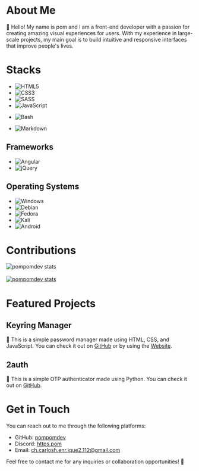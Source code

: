# About Me

👋 Hello! My name is pom and I am a front-end developer with a passion for creating amazing visual experiences for users. With my experience in large-scale projects, my main goal is to build intuitive and responsive interfaces that improve people's lives.

# Stacks

- ![HTML5](https://img.shields.io/badge/HTML5-E34F26?style=for-the-badge&logo=html5&logoColor=white)
- ![CSS3](https://img.shields.io/badge/CSS3-1572B6?style=for-the-badge&logo=css3&logoColor=white)
- ![SASS](https://img.shields.io/badge/Sass-CC6699?style=for-the-badge&logo=sass&logoColor=white)
- ![JavaScript](https://img.shields.io/badge/JavaScript-F7DF1E?style=for-the-badge&logo=javascript&logoColor=black)
<!-- - ![TypeScript](https://img.shields.io/badge/TypeScript-007ACC?style=for-the-badge&logo=typescript&logoColor=white) -->
<!-- - ![Java](https://img.shields.io/badge/Java-ED8B00?style=for-the-badge&logo=openjdk&logoColor=white) -->
<!-- - ![PHP](https://img.shields.io/badge/PHP-777BB4?style=for-the-badge&logo=php&logoColor=white) -->
- ![Bash](https://img.shields.io/badge/Shell_Script-121011?style=for-the-badge&logo=gnu-bash&logoColor=white)
<!-- - ![Python](https://img.shields.io/badge/Python-14354C?style=for-the-badge&logo=python&logoColor=white) -->
- ![Markdown](https://img.shields.io/badge/Markdown-000000?style=for-the-badge&logo=markdown&logoColor=white)

## Frameworks

- ![Angular](https://img.shields.io/badge/Angular-DD0031?style=for-the-badge&logo=angular&logoColor=white)
- ![jQuery](https://img.shields.io/badge/jQuery-0769AD?style=for-the-badge&logo=jquery&logoColor=white)
<!-- - ![React](https://img.shields.io/badge/React-20232A?style=for-the-badge&logo=react&logoColor=61DAFB) -->
<!-- - ![Bootstrap](https://img.shields.io/badge/Bootstrap-563D7C?style=for-the-badge&logo=bootstrap&logoColor=white) -->

## Operating Systems

- ![Windows](https://img.shields.io/badge/Windows-0078D6?style=for-the-badge&logo=windows&logoColor=white)
- ![Debian](https://img.shields.io/badge/Debian-A81D33?style=for-the-badge&logo=debian&logoColor=white)
- ![Fedora](https://img.shields.io/badge/Fedora-294172?style=for-the-badge&logo=fedora&logoColor=white)
- ![Kali](https://img.shields.io/badge/Kali_Linux-557C94?style=for-the-badge&logo=kali-linux&logoColor=white)
- ![Android](https://img.shields.io/badge/Android-3DDC84?style=for-the-badge&logo=android&logoColor=white)

# Contributions

![pompomdev stats](https://github-readme-stats.vercel.app/api?username=pompomdev&show_icons=true&theme=dark)
<br><br>
[![pompomdev stats](https://github-readme-streak-stats.herokuapp.com/?user=pompomdev&theme=dark)](https://github.com/DenverCoder1/github-readme-streak-stats)

# Featured Projects

## Keyring Manager

🔑 This is a simple password manager made using HTML, CSS, and JavaScript. You can check it out on [GitHub](https://github.com/pompomdev/keyring) or by using the [Website](https://keyring.vercel.app/).

## 2auth

🔏 This is a simple OTP authenticator made using Python. You can check it out on [GitHub](https://github.com/pompomdev/2auth).

# Get in Touch

You can reach out to me through the following platforms:

- GitHub: [pompomdev](https://github.com/pompomdev)
- Discord: [https.pom](https://discord.com/users/1198059712755793961)
- Email: [ch.carlosh.enr.ique2.112@gmail.com](mailto:ch.carlosh.enr.ique2.112@gmail.com)

Feel free to contact me for any inquiries or collaboration opportunities! 💌
